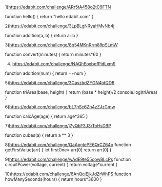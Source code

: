 1)https://edabit.com/challenge/ARr5tA458o2tC9FTN

function hello() {
  return "hello edabit.com"
}

2)https://edabit.com/challenge/3LpBLgNRyaHMvNb4j

function addition(a, b) {
  return a+b
}

3)https://edabit.com/challenge/8q54MKnRrm89pSLmW

function convert(minutes) {
   return minutes*60
}

4) https://edabit.com/challenge/NAQhEoxbofPidLxm9

function addition(num) {
  return ++num
}

5)https://edabit.com/challenge/3CaszbdZYGN4otQD8

function triArea(base, height) {
  return (base * height)/2
  console.log(triArea)
}

6)https://edabit.com/challenge/bL7hSc6Zh4zZJzGmw

function calcAge(age) {
  return age*365
}

7)https://edabit.com/challenge/j7yQbF3J3rToHsDBP

function cubes(a) {
  return a ** 3
}

8)https://edabit.com/challenge/QaApgtePE6QrCZ64o
function getFirstValue(arr) {
	let firstOne= arr[0]
    return arr[0]
}

9)https://edabit.com/challenge/wAdE9te55cowBLcPs
function circuitPower(voltage, current) {
	return voltage*current
}

10)https://edabit.com/challenge/6AnQqiEjkJdZrWhPS
function howManySeconds(hours) {
	return hours*3600
}